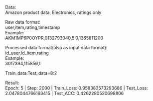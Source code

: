 Data:\
Amazon product data, Electronics, ratings only

Raw data format:\
user,item,rating,timestamp\
Example:\
AKM1MP6P0OYPR,0132793040,5.0,1365811200

Processed data format(also as input data format):\
id_user,id_item,rating\
Example:\
3017394,115856,1

Train_data:Test_data=8:2

Result:\
Epoch:  5 | Step:  2000 | Train_Loss:  0.958383573293686 | Test_Loss:  2.0478044766193415 | Test_ACC:  0.4262280520698806
